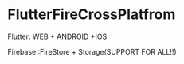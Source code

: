 # FlutterFireCrossPlatfrom
Flutter: WEB + ANDROID +IOS

Firebase :FireStore + Storage(SUPPORT FOR ALL!!)
